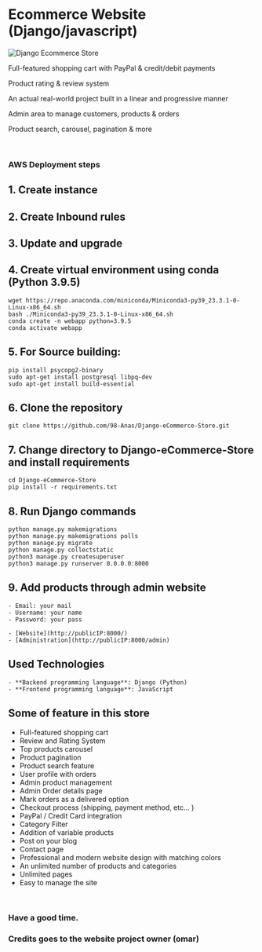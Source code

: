 # Ecommerce Website (Django/javascript)

![Django Ecommerce Store](https://github.com/omarreda22/Django-eCommerce-Store/blob/main/core/static/img/e_shop.PNG)

Full-featured shopping cart with PayPal & credit/debit payments

Product rating & review system

An actual real-world project built in a linear and progressive manner

Admin area to manage customers, products & orders

Product search, carousel, pagination & more

<br>


### AWS Deployment steps

## 1. Create instance

## 2. Create Inbound rules

## 3. Update and upgrade 

## 4. Create virtual environment using conda (Python 3.9.5)
```
wget https://repo.anaconda.com/miniconda/Miniconda3-py39_23.3.1-0-Linux-x86_64.sh
bash ./Miniconda3-py39_23.3.1-0-Linux-x86_64.sh
conda create -n webapp python=3.9.5
conda activate webapp 
```
## 5. For Source building:
```
pip install psycopg2-binary
sudo apt-get install postgresql libpq-dev
sudo apt-get install build-essential
```

## 6. Clone the repository
```
git clone https://github.com/98-Anas/Django-eCommerce-Store.git
```

## 7. Change directory to Django-eCommerce-Store and install requirements
```
cd Django-eCommerce-Store
pip install -r requirements.txt
```

## 8. Run Django commands
```
python manage.py makemigrations
python manage.py makemigrations polls
python manage.py migrate
python manage.py collectstatic
python3 manage.py createsuperuser
python3 manage.py runserver 0.0.0.0:8000
```

## 9. Add products through admin website
```
- Email: your mail
- Username: your name 
- Password: your pass

- [Website](http://publicIP:8000/)
- [Administration](http://publicIP:8000/admin)
```
## Used Technologies
```
- **Backend programming language**: Django (Python)
- **Frontend programming language**: JavaScript
```

## Some of feature in this store

- Full-featured shopping cart
- Review and Rating System
- Top products carousel
- Product pagination
- Product search feature
- User profile with orders
- Admin product management
- Admin Order details page
- Mark orders as a delivered option
- Checkout process (shipping, payment method, etc... )
- PayPal / Credit Card integration
- Category Filter
- Addition of variable products    
- Post on your blog
- Contact page
- Professional and modern website design with matching colors
- An unlimited number of products and categories
- Unlimited pages 
- Easy to manage the site






<br>

### Have a good time.
### Credits goes to the website project owner (omar)
